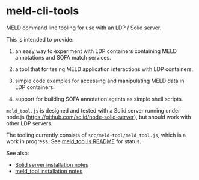 # meld-cli-tools

MELD command line tooling for use with an LDP / Solid server.

This is intended to provide:

1. an easy way to experiment with LDP containers containing MELD annotations and SOFA match services.

2. a tool that for tesing MELD application interactions with LDP containers.

3. simple code examples for accessing and manipulating MELD data in LDP containers.

4. support for building SOFA annotation agents as simple shell scripts.

`meld_tool.js` is designed and tested with a Solid server running under node.js (https://github.com/solid/node-solid-server), but should work with other LDP servers.

The tooling currently consists of `src/meld-tool/meld_tool.js`, which is a work in progress.  See [meld_tool.js README](./src/meld-tool/README.md) for status.

See also:

- [Solid server installation notes](./notes/20190208-solid-server-install-run.md)
- [meld_tool installation notes](./notes/20190312-meld_tool-install-run.md)

